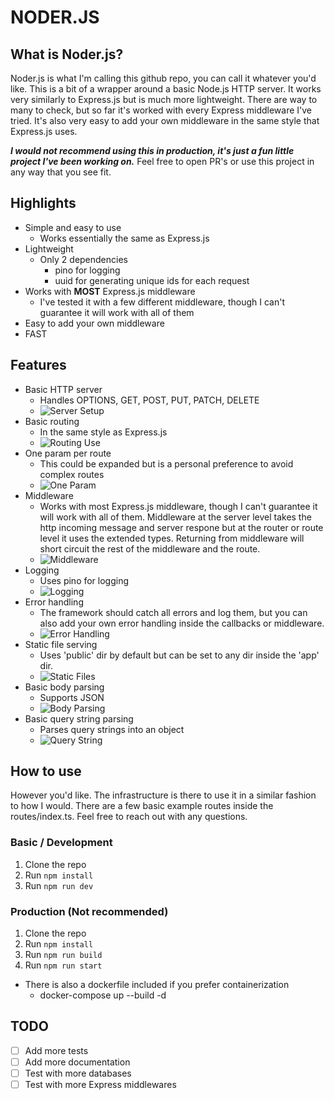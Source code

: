 # NODER.JS

## What is Noder.js?
Noder.js is what I'm calling this github repo, you can call it whatever you'd like. This is a bit of a wrapper around a basic Node.js HTTP server. It works very similarly to Express.js but is much more lightweight. There are way to many to check, but so far it's worked with every Express middleware I've tried. It's also very easy to add your own middleware in the same style that Express.js uses.


***I would not recommend using this in production, it's just a fun little project I've been working on.*** Feel free to open PR's or use this project in any way that you see fit.

## Highlights

- Simple and easy to use
  - Works essentially the same as Express.js
- Lightweight
  - Only 2 dependencies
    - pino for logging
    - uuid for generating unique ids for each request
- Works with **MOST** Express.js middleware
  - I've tested it with a few different middleware, though I can't guarantee it will work with all of them
- Easy to add your own middleware
- FAST

## Features
- Basic HTTP server
  - Handles OPTIONS, GET, POST, PUT, PATCH, DELETE
  - ![Server Setup](./deleteMe/server.png)
- Basic routing
  - In the same style as Express.js
  - ![Routing Use](./deleteMe/routing.png)
- One param per route
  - This could be expanded but is a personal preference to avoid complex routes
  - ![One Param](./deleteMe/oneParam.png)
- Middleware
  - Works with most Express.js middleware, though I can't guarantee it will work with all of them. Middleware at the server level takes the http incoming message and server respone but at the router or route level it uses the extended types. Returning from middleware will short circuit the rest of the middleware and the route.
  - ![Middleware](./deleteMe/teapot.png)
- Logging
  - Uses pino for logging
  - ![Logging](./deleteMe/logging.png)
- Error handling
  - The framework should catch all errors and log them, but you can also add your own error handling inside the callbacks or middleware.
  - ![Error Handling](./deleteMe/err.png)
- Static file serving
  - Uses 'public' dir by default but can be set to any dir inside the 'app' dir.
  - ![Static Files](./deleteMe/static.png)
- Basic body parsing
  - Supports JSON
  - ![Body Parsing](./deleteMe/body.png)
- Basic query string parsing
  - Parses query strings into an object
  - ![Query String](./deleteMe/query.png)


## How to use
However you'd like. The infrastructure is there to use it in a similar fashion to how I would. There are a few basic example routes inside the routes/index.ts. Feel free to reach out with any questions.

### Basic / Development
1. Clone the repo
2. Run `npm install`
3. Run `npm run dev`

### Production **(Not recommended)**
1. Clone the repo
2. Run `npm install`
3. Run `npm run build`
4. Run `npm run start`
- There is also a dockerfile included if you prefer containerization
  - docker-compose up --build -d

## TODO
- [ ] Add more tests
- [ ] Add more documentation
- [ ] Test with more databases
- [ ] Test with more Express middlewares
